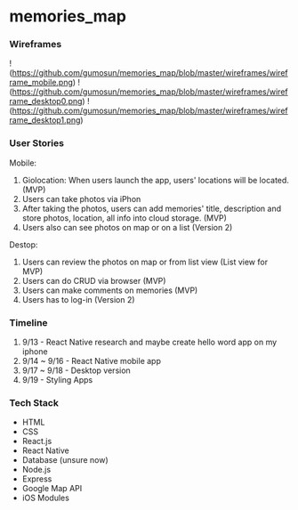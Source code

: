 # memories_map

### Wireframes
!(https://github.com/gumosun/memories_map/blob/master/wireframes/wireframe_mobile.png)
!(https://github.com/gumosun/memories_map/blob/master/wireframes/wireframe_desktop0.png)
!(https://github.com/gumosun/memories_map/blob/master/wireframes/wireframe_desktop1.png)

### User Stories
Mobile: 
1. Giolocation: When users launch the app, users' locations will be located. (MVP)
2. Users can take photos via iPhon
3. After taking the photos, users can add memories' title, description and store photos, location, all info into cloud storage. (MVP)
4. Users also can see photos on map or on a list (Version 2)

Destop:
1. Users can review the photos on map or from list view (List view for MVP)
2. Users can do CRUD via browser (MVP)
3. Users can make comments on memories (MVP)
4. Users has to log-in (Version 2)

### Timeline
1. 9/13 - React Native research and maybe create hello word app on my iphone
2. 9/14 ~ 9/16 - React Native mobile app
3. 9/17 ~ 9/18 - Desktop version
4. 9/19 - Styling Apps

### Tech Stack
* HTML
* CSS
* React.js
* React Native
* Database (unsure now)
* Node.js
* Express
* Google Map API
* iOS Modules
